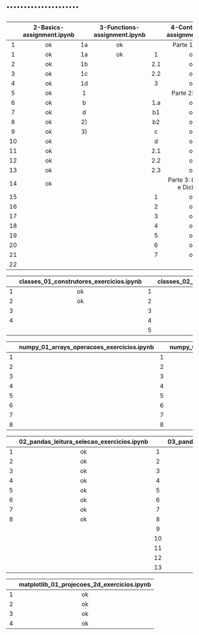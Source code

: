 # .....................
## 
|    | 2-Basics-assignment.ipynb|    | 3-Functions-assignment.ipynb |    | 4-Containers-assignment.ipynb|
|:-: | :-----------------------:|:-: |:----------------------------:|:-: |:----------------------------:|
| 1  | ok                       | 1a | ok                           |    | Parte 1: Listas              |
| 1  | ok                       | 1a | ok                           | 1  | ok                           |
| 2  | ok                       | 1b |                              | 2.1| ok                           |
| 3  | ok                       | 1c |                              | 2.2| ok                           |
| 4  | ok                       | 1d |                              | 3  | ok                           |
| 5  | ok                       | 1  |                              |    |  Parte 2: Tuplas             |
| 6  | ok                       | b  |                              | 1.a| ok                           |
| 7  | ok                       | d  |                              | b1 | ok                           |
| 8  | ok                       | 2) |                              | b2 | ok                           |
| 9  | ok                       | 3) |                              | c  | ok                           |
| 10 | ok                       |    |                              | d  | ok                           |
| 11 | ok                       |    |                              | 2.1| ok                           |
| 12 | ok                       |    |                              | 2.2| ok                           |
| 13 | ok                       |    |                              | 2.3| ok                           |
| 14 | ok                       |    |                              |    |  Parte 3: Lambdas e Dicionári|
| 15 |                          |    |                              | 1  | ok                           |
| 16 |                          |    |                              | 2  | ok                           |
| 17 |                          |    |                              | 3  | ok                           |
| 18 |                          |    |                              | 4  | ok                           |
| 19 |                          |    |                              | 5  | ok                           |
| 20 |                          |    |                              | 6  | ok                           |
| 21 |                          |    |                              | 7  | ok                           |
| 22 |                          |    |                              |    |                              |

|    | classes_01_construtores_exercicios.ipynb |    |classes_02_métodos_exercicios.ipynb |
|:-: |:----------------------------------------:|:-: |:----------------------------------:|
| 1  |  ok                                      | 1  |                                    |
| 2  |  ok                                      | 2  |                                    |
| 3  |                                          | 3  |                                    |
| 4  |                                          | 4  |                                    |
|    |                                          | 5  |                                    |

|    | numpy_01_arrays_operacoes_exercicios.ipynb |    |numpy_02_algebra_linear_exercicios.ipynb |
|:-: |:------------------------------------------:|:-: |:---------------------------------------:|
| 1  |                                            | 1  | ok                                      |
| 2  |                                            | 2  | ok                                      |
| 3  |                                            | 3  | ok                                      |
| 4  |                                            | 4  | ok                                      |
| 5  |                                            | 5  | ok                                      |
| 6  |                                            | 6  |                                         |
| 7  |                                            | 7  |                                         |
| 8  |                                            | 8  |                                         |

|   | 02_pandas_leitura_selecao_exercicios.ipynb |    |03_pandas_bd_exercicios.ipynb|
|:-:|:------------------------------------------:|:-: |:---------------------------:|
| 1 | ok                                         | 1  | ok                          |
| 2 | ok                                         | 2  | ok                          |
| 3 | ok                                         | 3  | ok                          |
| 4 | ok                                         | 4  | ok                          |
| 5 | ok                                         | 5  | ok                          |
| 6 | ok                                         | 6  | ok                          |
| 7 | ok                                         | 7  | ok                          |
| 8 | ok                                         | 8  | ok                          |
|   |                                            | 9  | ok                          |
|   |                                            | 10 | ok                          |
|   |                                            | 11 | ok                          |
|   |                                            | 12 | ok                          |
|   |                                            | 13 | ok                          |

|   |matplotlib_01_projecoes_2d_exercicios.ipynb |
|:-:|:------------------------------------------:|
| 1 | ok                                         |
| 2 | ok                                         |
| 3 | ok                                        |
| 4 | ok                                         |

